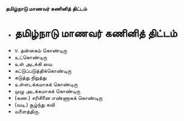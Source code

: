 **தமிழ்நாடு மாணவர் கணினித் திட்டம்**
- # தமிழ்நாடு மாணவர் கணினித் திட்டம்
- v. தன்னகம் கொண்டிரு
- உட்கொண்டிரு
- உள் அடக்கி வை
- கட்டுப்படுத்திக்கொண்டிரு
- கடுத்து நிறுத்து
- உள்ளடக்கமாகக் கொண்டிரு
- முழு அடக்கமாகக் கொண்டிரு
- (கண.) சரிசினை எண்ணாகக் கொண்டிரு
- (வடி.) சூழ்ந்து கவி
- வளைத்திரு.

